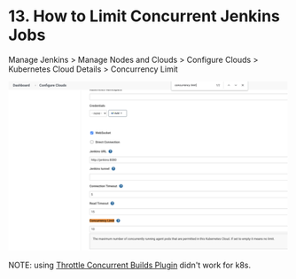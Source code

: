 # 13. How to Limit Concurrent Jenkins Jobs

Manage Jenkins > Manage Nodes and Clouds > Configure Clouds > Kubernetes Cloud Details > Concurrency Limit

![alt text](../imgs/jenkins_concurrent_worker_pods.png "")


NOTE: using [Throttle Concurrent Builds Plugin](https://plugins.jenkins.io/throttle-concurrents/) didn't work for k8s.